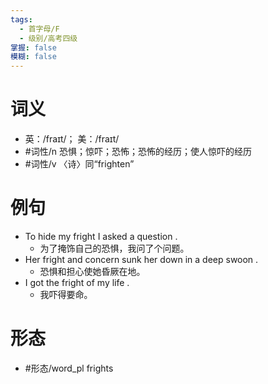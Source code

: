 ```yaml
---
tags:
  - 首字母/F
  - 级别/高考四级
掌握: false
模糊: false
---
```

# 词义
- 英：/fraɪt/； 美：/fraɪt/
- #词性/n  恐惧；惊吓；恐怖；恐怖的经历；使人惊吓的经历
- #词性/v  〈诗〉同“frighten”
# 例句
- To hide my fright I asked a question .
	- 为了掩饰自己的恐惧，我问了个问题。
- Her fright and concern sunk her down in a deep swoon .
	- 恐惧和担心使她昏厥在地。
- I got the fright of my life .
	- 我吓得要命。
# 形态
- #形态/word_pl frights
